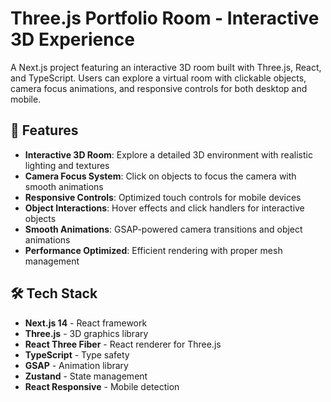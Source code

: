 # Three.js Portfolio Room - Interactive 3D Experience

A Next.js project featuring an interactive 3D room built with Three.js, React, and TypeScript. Users can explore a virtual room with clickable objects, camera focus animations, and responsive controls for both desktop and mobile.

## 🚀 Features

- **Interactive 3D Room**: Explore a detailed 3D environment with realistic lighting and textures
- **Camera Focus System**: Click on objects to focus the camera with smooth animations
- **Responsive Controls**: Optimized touch controls for mobile devices
- **Object Interactions**: Hover effects and click handlers for interactive objects
- **Smooth Animations**: GSAP-powered camera transitions and object animations
- **Performance Optimized**: Efficient rendering with proper mesh management

## 🛠️ Tech Stack

- **Next.js 14** - React framework
- **Three.js** - 3D graphics library
- **React Three Fiber** - React renderer for Three.js
- **TypeScript** - Type safety
- **GSAP** - Animation library
- **Zustand** - State management
- **React Responsive** - Mobile detection